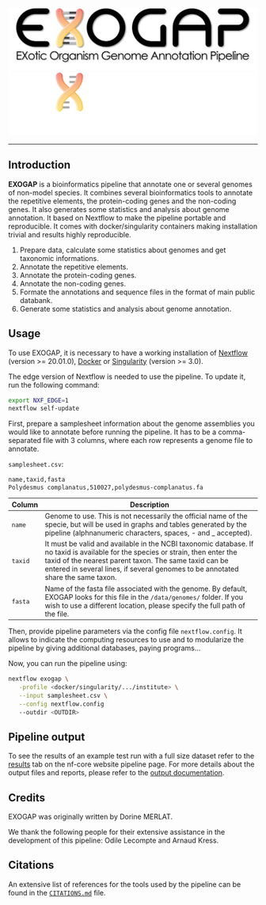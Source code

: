 ![nf-core/exogap](./docs/images/exogap_logo_light.png#gh-light-mode-only)
![nf-core/exogap](./docs/images/exogap_logo_dark.png#gh-dark-mode-only)

---

## Introduction

**EXOGAP** is a bioinformatics pipeline that annotate one or several genomes of non-model species. It combines several bioinformatics tools to annotate the repetitive elements, the protein-coding genes and the non-coding genes. It also generates some statistics and analysis about genome annotation. It based on Nextflow to make the pipeline portable and reproducible. It comes with docker/singularity containers making installation trivial and results highly reproducible.

1. Prepare data, calculate some statistics about genomes and get taxonomic informations.
2. Annotate the repetitive elements.
3. Annotate the protein-coding genes.
4. Annotate the non-coding genes.
5. Formate the annotations and sequence files in the format of main public databank.
6. Generate some statistics and analysis about genome annotation.

<!-- TODO: Add a metro map of EXOGAP -->
## Usage

To use EXOGAP, it is necessary to have a working installation of [Nextflow](https://www.nextflow.io/) (version >= 20.01.0), [Docker](https://www.docker.com/) or [Singularity](https://sylabs.io/singularity/) (version >= 3.0).

The edge version of Nextflow is needed to use the pipeline. To update it, run the following command:

```bash
export NXF_EDGE=1
nextflow self-update
```


First, prepare a samplesheet information about the genome assemblies you would like to annotate before running the pipeline. It has to be a comma-separated file with 3 columns, where each row represents a genome file to annotate.

`samplesheet.csv`:

```csv
name,taxid,fasta
Polydesmus complanatus,510027,polydesmus-complanatus.fa
```
 | **Column** | **Description** |
|------------|-----------------|
| `name`     | Genome to use. This is not necessarily the official name of the specie, but will be used in graphs and tables generated by the pipeline (alphnanumeric characters, spaces, - and _ accepted).  |
| `taxid`    | It must be valid and available in the NCBI taxonomic database. If no taxid is available for the species or strain, then enter the taxid of the nearest parent taxon. The same taxid can be entered in several lines, if several genomes to be annotated share the same taxon.      |
| `fasta`    | Name of the fasta file associated with the genome. By default, EXOGAP looks for this file in the `/data/genomes/` folder. If you wish to use a different location, please specify the full path of the file.        |

Then, provide pipeline parameters via the config file `nextflow.config`. It allows to indicate the computing resources to use and to modularize the pipeline by giving additional databases, paying programs...

Now, you can run the pipeline using:

```bash
nextflow exogap \
   -profile <docker/singularity/.../institute> \
   --input samplesheet.csv \
   --config nextflow.config
   --outdir <OUTDIR>
```

## Pipeline output

To see the results of an example test run with a full size dataset refer to the [results](https://nf-co.re/exogap/results) tab on the nf-core website pipeline page.
For more details about the output files and reports, please refer to the
[output documentation](https://nf-co.re/exogap/output).

## Credits

EXOGAP was originally written by Dorine MERLAT.

We thank the following people for their extensive assistance in the development of this pipeline: Odile Lecompte and Arnaud Kress.

## Citations

<!-- TODO nf-core: Add citation for pipeline after first release. Uncomment lines below and update Zenodo doi and badge at the top of this file. -->
<!-- If you use  nf-core/exogap for your analysis, please cite it using the following doi: [10.5281/zenodo.XXXXXX](https://doi.org/10.5281/zenodo.XXXXXX) -->

<!-- TODO nf-core: Add bibliography of tools and data used in your pipeline -->

An extensive list of references for the tools used by the pipeline can be found in the [`CITATIONS.md`](CITATIONS.md) file.
